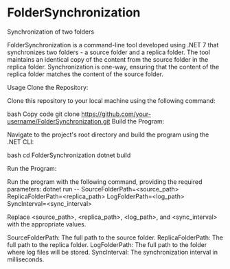 # FolderSynchronization
Synchronization of two folders
 
FolderSynchronization is a command-line tool developed using .NET 7 that synchronizes two folders - a source folder and a replica folder. The tool maintains an identical copy of the content from the source folder in the replica folder. Synchronization is one-way, ensuring that the content of the replica folder matches the content of the source folder.

Usage
Clone the Repository:

Clone this repository to your local machine using the following command:

bash
Copy code
git clone https://github.com/your-username/FolderSynchronization.git
Build the Program:

Navigate to the project's root directory and build the program using the .NET CLI:

bash
cd FolderSynchronization
dotnet build

Run the Program:

Run the program with the following command, providing the required parameters:
dotnet run -- SourceFolderPath=<source_path> ReplicaFolderPath=<replica_path> LogFolderPath=<log_path> SyncInterval=<sync_interval>

Replace <source_path>, <replica_path>, <log_path>, and <sync_interval> with the appropriate values.

SourceFolderPath: The full path to the source folder.
ReplicaFolderPath: The full path to the replica folder.
LogFolderPath: The full path to the folder where log files will be stored.
SyncInterval: The synchronization interval in milliseconds.
